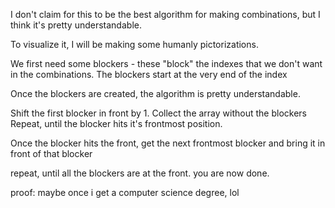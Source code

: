 
I don't claim for this to be the best algorithm for making combinations, but I think it's pretty understandable.

To visualize it, I will be making some humanly pictorizations.

We first need some blockers - these "block" the indexes that we don't want in the combinations. The blockers start at the very end of the index

Once the blockers are created, the algorithm is pretty understandable.

Shift the first blocker in front by 1.
Collect the array without the blockers
Repeat, until the blocker hits it's frontmost position.

Once the blocker hits the front,
get the next frontmost blocker and bring it in front of that blocker

repeat, until all the blockers are at the front. you are now done.

proof: maybe once i get a computer science degree, lol